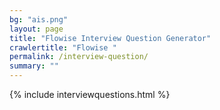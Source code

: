 ```yaml
---
bg: "ais.png"
layout: page
title: "Flowise Interview Question Generator"
crawlertitle: "Flowise "
permalink: /interview-question/
summary: ""
---
```


{% include interviewquestions.html %}
